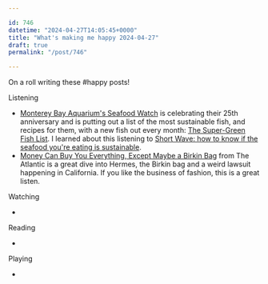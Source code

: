 ```yaml
---

id: 746
datetime: "2024-04-27T14:05:45+0000"
title: "What's making me happy 2024-04-27"
draft: true
permalink: "/post/746"

---
```


On a roll writing these #happy posts!

Listening

 - [Monterey Bay Aquarium's Seafood Watch](https://www.seafoodwatch.org) is celebrating their 25th anniversary and is putting out a list of the most sustainable fish, and recipes for them, with a new fish out every month: [The Super-Green Fish List](https://www.seafoodwatch.org/seafood-basics/sustainable-healthy-fish). I learned about this listening to [Short Wave: how to know if the seafood you're eating is sustainable](https://www.npr.org/2024/04/22/1198909886/sustainable-seafood-watch-tuna-responsible-fish).
 - [Money Can Buy You Everything, Except Maybe a Birkin Bag](https://www.theatlantic.com/podcasts/archive/2024/04/birkin-handbag-hermes-luxury-goods-lawsuit/678026/) from The Atlantic is a great dive into Hermes, the Birkin bag and a weird lawsuit happening in California. If you like the business of fashion, this is a great listen.

Watching

- 

Reading

- 

Playing

- 
